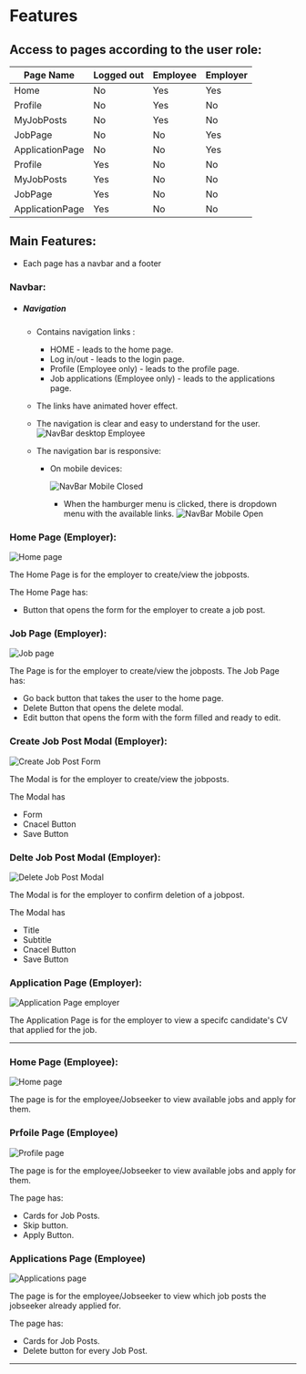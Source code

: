 # Features

## Access to pages according to the user role:

| Page Name       | Logged out | Employee | Employer |
| --------------- | ---------- | -------- | -------- |
| Home            | No         | Yes      | Yes      |
| Profile         | No         | Yes      | No       |
| MyJobPosts      | No         | Yes      | No       |
| JobPage         | No         | No       | Yes      |
| ApplicationPage | No         | No       | Yes      |
| Profile         | Yes        | No       | No       |
| MyJobPosts      | Yes        | No       | No       |
| JobPage         | Yes        | No       | No       |
| ApplicationPage | Yes        | No       | No       |

## Main Features:

- Each page has a navbar and a footer

### Navbar:

- ##### Navigation

  - Contains navigation links :
    - HOME - leads to the home page.
    - Log in/out - leads to the login page.
    - Profile (Employee only) - leads to the profile page.
    - Job applications (Employee only) - leads to the applications page.

  - The links have animated hover effect.
  - The navigation is clear and easy to understand for the user.
    ![NavBar desktop Employee](documentation/features/navbar/header_employee.png)

  - The navigation bar is responsive:

    - On mobile devices:

        ![NavBar Mobile Closed](documentation/features/header_employee_closed.png)

      - When the hamburger menu is clicked, there is dropdown menu with the available links.
        ![NavBar Mobile Open](documentation/features/header_employee_open.png)


### Home Page (Employer):

![Home page](documentation/features/home_page_employer.png)

The Home Page is for the employer to create/view the jobposts.

The Home Page has:

   -  Button that opens the form for the employer to create a job post.

### Job Page (Employer):
![Job page](documentation/features/job_page_employer.png)

The Page is for the employer to create/view the jobposts.
The Job Page has:
    
  - Go back button that takes the user to the home page.
  - Delete Button that opens the delete modal.
  - Edit button that opens the form with the form filled and ready to edit.

### Create Job Post Modal (Employer):

![Create Job Post Form](documentation/features/job_post_form_employer.png)

The Modal is for the employer to create/view the jobposts.

The Modal has

   - Form
   - Cnacel Button
   - Save Button

### Delte Job Post Modal (Employer):

![Delete Job Post Modal](documentation/features/job_delete_modal_employer.png)

The Modal is for the employer to confirm deletion of a jobpost.

The Modal has

   - Title
   - Subtitle
   - Cnacel Button
   - Save Button


### Application Page (Employer):

![Application Page employer](documentation/features/application_page_employer.png)

The Application Page is for the employer to view a specifc candidate's CV that applied for the job.

---

### Home Page (Employee):
![Home page](documentation/features/home_page_employee.png)

The page is for the employee/Jobseeker to view available jobs and apply for them.


### Prfoile Page (Employee)

![Profile page](documentation/features/profile_page_employee.png)

The page is for the employee/Jobseeker to view available jobs and apply for them.

The page has:

   - Cards for Job Posts.
   - Skip button.
   - Apply Button.

### Applications Page (Employee)

![Applications page](documentation/features/applications_page_employee.png)

The page is for the employee/Jobseeker to view which job posts the jobseeker already applied for.

The page has:

   - Cards for Job Posts.
   - Delete button for every Job Post.


---
